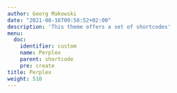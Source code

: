 ```yaml
---
author: Georg Makowski
date: "2021-08-16T09:58:52+02:00"
description: 'This theme offers a set of shortcodes'
menu:
  doc:
    identifier: custom
    name: Perplex
    parent: shortcode
    pre: create    
title: Perplex
weight: 510
---
```

